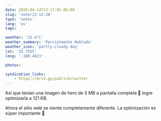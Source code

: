```yaml
---
date: 2020-04-14T13:17:01-05:00
slug: 'note/13-13-20'
type: 'notes'
lang: 'es'
tags:

weather: '21.4°C'
weather_summary: 'Parcialmente Nublado'
weather_icon: 'partly-cloudy-day'
lat: '25.7555'
long: '-100.4023'

photos:

syndication_links:
    - https://brid.gy/publish/twitter
---
```

Así que tenían una imagen de hero de 5 MB a pantalla completa 🤯 logre optimizarla a 121 KB. 

Ahora el sitio web se siente completamente diferente. La optimización es súper importante 🙂
